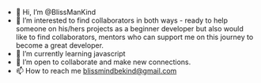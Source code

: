 - 👋 Hi, I’m @BlissManKind
- 👀 I’m interested to find collaborators in both ways - ready to help someone on his/hers projects as a beginner developer but also would like to find collaborators, mentors who can support me on this journey to become a great developer.
- 🌱 I’m currently learning javascript
- 💞️ I’m open to collaborate and make new connections.
- 📫 How to reach me blissmindbekind@gmail.com

<!---
BlissManKind/BlissManKind is a ✨ special ✨ repository because its `README.md` (this file) appears on your GitHub profile.
You can click the Preview link to take a look at your changes.
--->
